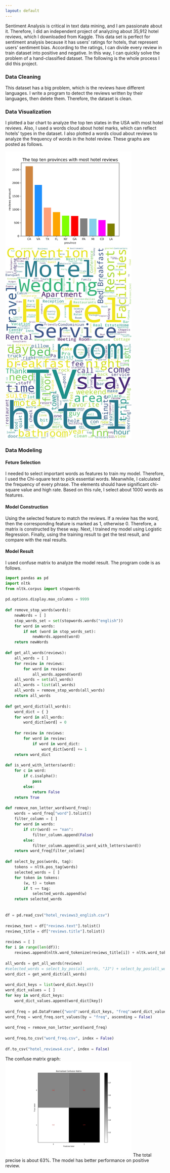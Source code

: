 ```yaml
---
layout: default
---
```


Sentiment Analysis is critical in text data mining, and I am passionate about it. Therefore, I did an independent project of analyzing about 35,912 hotel reviews, which I downloaded from Kaggle. This data set is perfect for sentiment analysis because it has users’ ratings for hotels, that represent users’ sentiment bias. According to the ratings, I can divide every review in train dataset into positive and negative. In this way, I can quickly solve the problem of a hand-classified dataset. The following is the whole process I did this project.

### Data Cleaning
This dataset has a big problem, which is the reviews have different languages. I write a program to detect the reviews written by their languages, then delete them. Therefore, the dataset is clean.

### Data Visualization
I plotted a bar chart to analyze the top ten states in the USA with most hotel reviews. Also, I used a words cloud about hotel marks, which can reflect hotels’ types in the dataset. I also plotted a words cloud about reviews to analyze the frequency of words in the hotel review. These graphs are posted as follows.

<img src="/figures/HotelReview/hotelReviews_province.jpg" alt="Characters Occurrence" style="width:400px;height:300px;">


<img src="/figures/HotelReview/wordCloud.jpg" alt="Characters Occurrence" style="width:400px;height:300px;">


<img src="/figures/HotelReview/reviewsCloud.jpg" alt="Characters Occurrence" style="width:400px;height:300px;">


### Data Modeling
#### Feture Selection
I needed to select important words as features to train my model. Therefore, I used the Chi-square test to pick essential words. Meanwhile, I calculated the frequency of every phrase. The elements should have significant chi-square value and high rate. Based on this rule, I select about 1000 words as features.

#### Model Construction
Using the selected feature to match the reviews. If a review has the word, then the corresponding feature is marked as 1, otherwise 0. Therefore, a matrix is constructed by these way. Next, I trained my model using Logistic Regression. Finally, using the training result to get the test result, and compare with the real results.


#### Model Result
I used confuse matrix to analyze the model result. The program code is as follows.

```python
import pandas as pd
import nltk 
from nltk.corpus import stopwords

pd.options.display.max_columns = 9999

def remove_stop_words(words):
    newWords = [ ]
    stop_words_set = set(stopwords.words("english"))
    for word in words:
        if not (word in stop_words_set):
            newWords.append(word)
    return newWords

def get_all_words(reviews):
    all_words = [ ]
    for review in reviews:
        for word in review:
            all_words.append(word)
    all_words = set(all_words)
    all_words = list(all_words)
    all_words = remove_stop_words(all_words)
    return all_words

def get_word_dict(all_words):
    word_dict = { }
    for word in all_words:
        word_dict[word] = 0
    
    for review in reviews:
        for word in review:
            if word in word_dict:
                word_dict[word] += 1
    return word_dict

def is_word_with_letters(word):
    for c in word:
        if c.isalpha():
            pass
        else:
            return False
    return True

def remove_non_letter_word(word_freq):
    words = word_freq["word"].tolist()
    filter_column = [ ]
    for word in words:
        if str(word) == "nan":
            filter_column.append(False)
        else:
            filter_column.append(is_word_with_letters(word))
    return word_freq[filter_column]

def select_by_pos(words, tag):
    tokens = nltk.pos_tag(words)
    selected_words = [ ]
    for token in tokens:
        (w, t) = token
        if t == tag:
            selected_words.append(w)
    return selected_words


df = pd.read_csv("hotel_reviews3_english.csv")

reviews_text = df["reviews.text"].tolist()
reviews_title = df["reviews.title"].tolist()

reviews = [ ]
for i in range(len(df)):
    reviews.append(nltk.word_tokenize(reviews_title[i]) + nltk.word_tokenize(reviews_text[i]))

all_words = get_all_words(reviews)
#selected_words = select_by_pos(all_words, "JJ") + select_by_pos(all_words, "NN")
word_dict = get_word_dict(all_words)

word_dict_keys = list(word_dict.keys())
word_dict_values = [ ]
for key in word_dict_keys:
    word_dict_values.append(word_dict[key])

word_freq = pd.DataFrame({"word":word_dict_keys, "freq":word_dict_values})
word_freq = word_freq.sort_values(by = "freq", ascending = False)

word_freq = remove_non_letter_word(word_freq)

word_freq.to_csv("word_freq.csv", index = False)

df.to_csv("hotel_reviews4.csv", index = False)
```

The confuse matrix graph:
<img src = "/figures/HotelReview/Normal Confusion Matrix.jpg" alt = "Characters Occurrence" style="width:400px;height:300px;">
The total precise is about 63%. The model has better performance on positive review.
